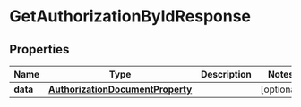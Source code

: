 

# GetAuthorizationByIdResponse


## Properties

| Name | Type | Description | Notes |
|------------ | ------------- | ------------- | -------------|
|**data** | [**AuthorizationDocumentProperty**](AuthorizationDocumentProperty.md) |  |  [optional] |



